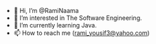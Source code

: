 - 👋 Hi, I’m @RamiNaama
- 👀 I’m interested in The Software Engineering.
- 🌱 I’m currently learning Java.
- 📫 How to reach me (rami_yousif3@yahoo.com)

<!---
RamiNaama/RamiNaama is a ✨ special ✨ repository because its `README.md` (this file) appears on your GitHub profile.
You can click the Preview link to take a look at your changes.
--->
